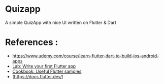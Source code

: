 # Quizapp

A simple QuizApp with nice UI written on Flutter & Dart

# References :
- https://www.udemy.com/course/learn-flutter-dart-to-build-ios-android-apps
- [Lab: Write your first Flutter app](https://docs.flutter.dev/get-started/codelab)
- [Cookbook: Useful Flutter samples](https://docs.flutter.dev/cookbook)
- (https://docs.flutter.dev/)
